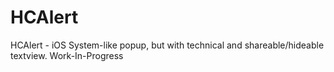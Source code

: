 # HCAlert
HCAlert - iOS System-like popup, but with technical and shareable/hideable textview. Work-In-Progress
